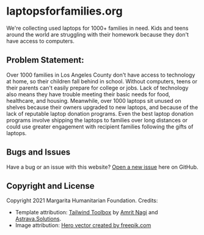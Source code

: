 # <span>laptopsforfamilies.org</span>
We're collecting used laptops for 1000+ families in need. Kids and teens around the world are struggling with their homework because they don't have access to computers.

## Problem Statement:
Over 1000 families in Los Angeles County don't have access to technology at home, so their children fall behind in school. Without computers, teens or their parents can't easily prepare for college or jobs. Lack of technology also means they have trouble meeting their basic needs for food, healthcare, and housing. Meanwhile, over 1000 laptops sit unused on shelves because their owners upgraded to new laptops, and because of the lack of reputable laptop donation programs. Even the best laptop donation programs involve shipping the laptops to families over long distances or could use greater engagement with recipient families following the gifts of laptops.

## Bugs and Issues

Have a bug or an issue with this website? [Open a new issue](https://github.com/margaritahumanitarian/laptopsforfamilies.org/issues) here on GitHub.

## Copyright and License

Copyright 2021 Margarita Humanitarian Foundation. Credits:

* Template attribution: [Tailwind Toolbox](https://www.tailwindtoolbox.com/) by [Amrit Nagi](https://amritnagi.info/) and [Astrava.Solutions](https://astrava.solutions).
* Image attribution: [Hero vector created by freepik.com](https://www.freepik.com/free-vector/isometric-education-illustration_3940819.htm#page=1&query=isometric%20plane&position=1)
